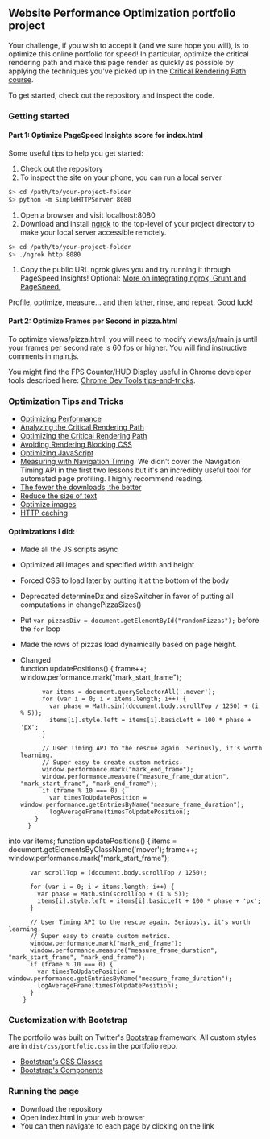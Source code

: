 ## Website Performance Optimization portfolio project

Your challenge, if you wish to accept it (and we sure hope you will), is to optimize this online portfolio for speed! In particular, optimize the critical rendering path and make this page render as quickly as possible by applying the techniques you've picked up in the [Critical Rendering Path course](https://www.udacity.com/course/ud884).

To get started, check out the repository and inspect the code.

### Getting started

#### Part 1: Optimize PageSpeed Insights score for index.html

Some useful tips to help you get started:

1. Check out the repository
1. To inspect the site on your phone, you can run a local server

  ```bash
  $> cd /path/to/your-project-folder
  $> python -m SimpleHTTPServer 8080
  ```

1. Open a browser and visit localhost:8080
1. Download and install [ngrok](https://ngrok.com/) to the top-level of your project directory to make your local server accessible remotely.

  ``` bash
  $> cd /path/to/your-project-folder
  $> ./ngrok http 8080
  ```

1. Copy the public URL ngrok gives you and try running it through PageSpeed Insights! Optional: [More on integrating ngrok, Grunt and PageSpeed.](http://www.jamescryer.com/2014/06/12/grunt-pagespeed-and-ngrok-locally-testing/)

Profile, optimize, measure... and then lather, rinse, and repeat. Good luck!

#### Part 2: Optimize Frames per Second in pizza.html

To optimize views/pizza.html, you will need to modify views/js/main.js until your frames per second rate is 60 fps or higher. You will find instructive comments in main.js.

You might find the FPS Counter/HUD Display useful in Chrome developer tools described here: [Chrome Dev Tools tips-and-tricks](https://developer.chrome.com/devtools/docs/tips-and-tricks).

### Optimization Tips and Tricks
* [Optimizing Performance](https://developers.google.com/web/fundamentals/performance/ "web performance")
* [Analyzing the Critical Rendering Path](https://developers.google.com/web/fundamentals/performance/critical-rendering-path/analyzing-crp.html "analyzing crp")
* [Optimizing the Critical Rendering Path](https://developers.google.com/web/fundamentals/performance/critical-rendering-path/optimizing-critical-rendering-path.html "optimize the crp!")
* [Avoiding Rendering Blocking CSS](https://developers.google.com/web/fundamentals/performance/critical-rendering-path/render-blocking-css.html "render blocking css")
* [Optimizing JavaScript](https://developers.google.com/web/fundamentals/performance/critical-rendering-path/adding-interactivity-with-javascript.html "javascript")
* [Measuring with Navigation Timing](https://developers.google.com/web/fundamentals/performance/critical-rendering-path/measure-crp.html "nav timing api"). We didn't cover the Navigation Timing API in the first two lessons but it's an incredibly useful tool for automated page profiling. I highly recommend reading.
* <a href="https://developers.google.com/web/fundamentals/performance/optimizing-content-efficiency/eliminate-downloads.html">The fewer the downloads, the better</a>
* <a href="https://developers.google.com/web/fundamentals/performance/optimizing-content-efficiency/optimize-encoding-and-transfer.html">Reduce the size of text</a>
* <a href="https://developers.google.com/web/fundamentals/performance/optimizing-content-efficiency/image-optimization.html">Optimize images</a>
* <a href="https://developers.google.com/web/fundamentals/performance/optimizing-content-efficiency/http-caching.html">HTTP caching</a>

#### Optimizations I did:
* Made all the JS scripts async
* Optimized all images and specified width and height
* Forced CSS to load later by putting it at the bottom of the body
* Deprecated determineDx and sizeSwitcher in favor of putting all computations in changePizzaSizes()
* Put ``` var pizzasDiv = document.getElementById("randomPizzas"); ``` before the ``` for ``` loop
* Made the rows of pizzas load dynamically based on page height.
* Changed     
         function updatePositions() {
            frame++;
            window.performance.mark("mark_start_frame");

            var items = document.querySelectorAll('.mover');
            for (var i = 0; i < items.length; i++) {
              var phase = Math.sin((document.body.scrollTop / 1250) + (i % 5));
              items[i].style.left = items[i].basicLeft + 100 * phase + 'px';
            }

            // User Timing API to the rescue again. Seriously, it's worth learning.
            // Super easy to create custom metrics.
            window.performance.mark("mark_end_frame");
            window.performance.measure("measure_frame_duration", "mark_start_frame", "mark_end_frame");
            if (frame % 10 === 0) {
              var timesToUpdatePosition = window.performance.getEntriesByName("measure_frame_duration");
              logAverageFrame(timesToUpdatePosition);
          }
        }  
into
        var items;
        function updatePositions() {
          items = document.getElementsByClassName('mover');
          frame++;
          window.performance.mark("mark_start_frame");

          var scrollTop = (document.body.scrollTop / 1250);

          for (var i = 0; i < items.length; i++) {
            var phase = Math.sin(scrollTop + (i % 5));
            items[i].style.left = items[i].basicLeft + 100 * phase + 'px';
          }

          // User Timing API to the rescue again. Seriously, it's worth learning.
          // Super easy to create custom metrics.
          window.performance.mark("mark_end_frame");
          window.performance.measure("measure_frame_duration", "mark_start_frame", "mark_end_frame");
          if (frame % 10 === 0) {
            var timesToUpdatePosition = window.performance.getEntriesByName("measure_frame_duration");
            logAverageFrame(timesToUpdatePosition);
          }
        }

### Customization with Bootstrap
The portfolio was built on Twitter's <a href="http://getbootstrap.com/">Bootstrap</a> framework. All custom styles are in `dist/css/portfolio.css` in the portfolio repo.

* <a href="http://getbootstrap.com/css/">Bootstrap's CSS Classes</a>
* <a href="http://getbootstrap.com/components/">Bootstrap's Components</a>

### Running the page
* Download the repository
* Open index.html in your web browser
* You can then navigate to each page by clicking on the link
